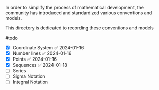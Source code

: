 In order to simplify the process of mathematical development, the community has introduced and standardized various conventions and models.

This directory is dedicated to recording these conventions and models

#todo
- [x] Coordinate System ✅ 2024-01-16
- [x] Number lines ✅ 2024-01-16
- [x] Points ✅ 2024-01-16
- [x] Sequences ✅ 2024-01-18
- [ ] Series
- [ ] Sigma Notation
- [ ] Integral Notation